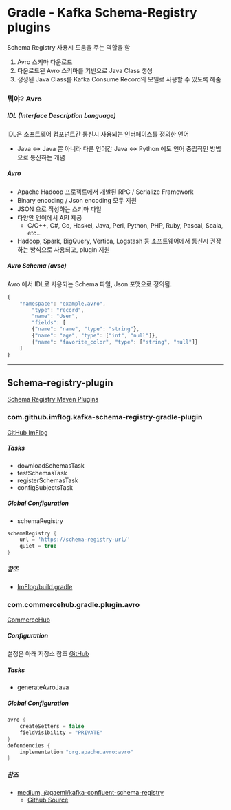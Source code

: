 # Gradle - Kafka Schema-Registry plugins

Schema Registry 사용시 도움을 주는 역할을 함
1. Avro 스키마 다운로드
2. 다운로드된 Avro 스키마를 기반으로 Java Class 생성
3. 생성된 Java Class를 Kafka Consume Record의 모델로 사용할 수 있도록 해줌

### 뭐야? Avro 
##### IDL (Interface Description Language)
IDL은 소프트웨어 컴포넌트간 통신시 사용되는 인터페이스를 정의한 언어
* Java <-> Java 뿐 아니라 다른 언어간 Java <-> Python 에도 언어 중립적인 방법으로 통신하는 개념
##### Avro
* Apache Hadoop 프로젝트에서 개발된 RPC / Serialize Framework
* Binary encoding / Json encoding 모두 지원
* JSON 으로 작성하는 스키마 파일
* 다양안 언어에서 API 제공 
  * C/C++, C#, Go, Haskel, Java, Perl, Python, PHP, Ruby, Pascal, Scala, etc...
* Hadoop, Spark, BigQuery, Vertica, Logstash 등 소프트웨어에서 통신시 권장하는 방식으로 사용되고, plugin 지원
##### Avro Schema (avsc)
Avro 에서 IDL로 사용되는 Schema 파일, Json 포맷으로 정의됨.
```javascript
{
    "namespace": "example.avro",
        "type": "record",
        "name": "User",
        "fields": [
        {"name": "name", "type": "string"},
        {"name": "age", "type": ["int", "null"]},
        {"name": "favorite_color", "type": ["string", "null"]}
    ]
}
```
-----
## Schema-registry-plugin
[Schema Registry Maven Plugins](https://docs.confluent.io/platform/current/schema-registry/develop/maven-plugin.html)

### com.github.imflog.kafka-schema-registry-gradle-plugin
[GitHub ImFlog](https://github.com/ImFlog/schema-registry-plugin)
##### Tasks
* downloadSchemasTask
* testSchemasTask
* registerSchemasTask
* configSubjectsTask
##### Global Configuration
* schemaRegistry 
```groovy
schemaRegistry {
    url = 'https://schema-registry-url/'
    quiet = true
}
```
##### 참조
* [ImFlog/build.gradle](https://github.com/ImFlog/schema-registry-plugin/blob/master/examples/avro/build.gradle)

### com.commercehub.gradle.plugin.avro
[CommerceHub](https://plugins.gradle.org/plugin/com.commercehub.gradle.plugin.avro)
##### Configuration
설정은 아래 저장소 참조
[GitHub](https://github.com/davidmc24/gradle-avro-plugin)
##### Tasks
* generateAvroJava
##### Global Configuration
```groovy
avro {
    createSetters = false
    fieldVisibility = "PRIVATE"
}
defendencies {
    implementation "org.apache.avro:avro"
}
```

##### 참조
* [medium, @gaemi/kafka-confluent-schema-registry](https://medium.com/@gaemi/kafka-%EC%99%80-confluent-schema-registry-%EB%A5%BC-%EC%82%AC%EC%9A%A9%ED%95%9C-%EC%8A%A4%ED%82%A4%EB%A7%88-%EA%B4%80%EB%A6%AC-2-bfa96622a974)
  * [Github Source](https://github.com/gaemi/confluent-kafka-samples)


